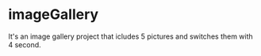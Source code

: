imageGallery
============

It's an image gallery project that icludes 5 pictures and switches them with 4 second.
